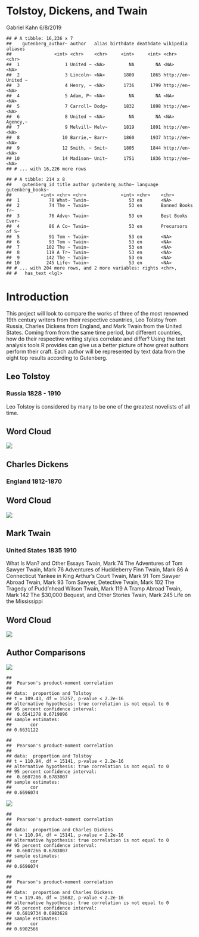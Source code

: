 Tolstoy, Dickens, and Twain
================
Gabriel Kahn
6/8/2019

    ## # A tibble: 16,236 x 7
    ##    gutenberg_author~ author   alias birthdate deathdate wikipedia  aliases 
    ##                <int> <chr>    <chr>     <int>     <int> <chr>      <chr>   
    ##  1                 1 United ~ <NA>         NA        NA <NA>       <NA>    
    ##  2                 3 Lincoln~ <NA>       1809      1865 http://en~ United ~
    ##  3                 4 Henry, ~ <NA>       1736      1799 http://en~ <NA>    
    ##  4                 5 Adam, P~ <NA>         NA        NA <NA>       <NA>    
    ##  5                 7 Carroll~ Dodg~      1832      1898 http://en~ <NA>    
    ##  6                 8 United ~ <NA>         NA        NA <NA>       Agency,~
    ##  7                 9 Melvill~ Melv~      1819      1891 http://en~ <NA>    
    ##  8                10 Barrie,~ Barr~      1860      1937 http://en~ <NA>    
    ##  9                12 Smith, ~ Smit~      1805      1844 http://en~ <NA>    
    ## 10                14 Madison~ Unit~      1751      1836 http://en~ <NA>    
    ## # ... with 16,226 more rows

    ## # A tibble: 214 x 8
    ##    gutenberg_id title author gutenberg_autho~ language gutenberg_books~
    ##           <int> <chr> <chr>             <int> <chr>    <chr>           
    ##  1           70 What~ Twain~               53 en       <NA>            
    ##  2           74 The ~ Twain~               53 en       Banned Books fr~
    ##  3           76 Adve~ Twain~               53 en       Best Books Ever~
    ##  4           86 A Co~ Twain~               53 en       Precursors of S~
    ##  5           91 Tom ~ Twain~               53 en       <NA>            
    ##  6           93 Tom ~ Twain~               53 en       <NA>            
    ##  7          102 The ~ Twain~               53 en       <NA>            
    ##  8          119 A Tr~ Twain~               53 en       <NA>            
    ##  9          142 The ~ Twain~               53 en       <NA>            
    ## 10          245 Life~ Twain~               53 en       <NA>            
    ## # ... with 204 more rows, and 2 more variables: rights <chr>,
    ## #   has_text <lgl>

# Introduction

This project will look to compare the works of three of the most
renowned 19th century writers from their respective countries, Leo
Tolstoy from Russia, Charles Dickens from England, and Mark Twain from
the United States. Coming from from the same time period, but different
countries, how do their respective writing styles correlate and differ?
Using the text analysis tools R provides can give us a better picture of
how great authors perform their craft. Each author will be represented
by text data from the eight top results according to Gutenberg.

## Leo Tolstoy

### Russia 1828 - 1910

Leo Tolstoy is considered by many to be one of the greatest novelists of
all time.

## Word Cloud

![](TwainDickins_files/figure-gfm/unnamed-chunk-3-1.png)<!-- -->

## Charles Dickens

### England 1812-1870

## Word Cloud

![](TwainDickins_files/figure-gfm/unnamed-chunk-5-1.png)<!-- -->

## Mark Twain

### United States 1835 1910

What Is Man? and Other Essays Twain, Mark 74 The Adventures of Tom
Sawyer Twain, Mark 76 Adventures of Huckleberry Finn Twain, Mark 86 A
Connecticut Yankee in King Arthur’s Court Twain, Mark 91 Tom Sawyer
Abroad Twain, Mark 93 Tom Sawyer, Detective Twain, Mark 102 The Tragedy
of Pudd’nhead Wilson Twain, Mark 119 A Tramp Abroad Twain, Mark 142 The
$30,000 Bequest, and Other Stories Twain, Mark 245 Life on the
Mississippi

## Word Cloud

![](TwainDickins_files/figure-gfm/unnamed-chunk-7-1.png)<!-- -->

## Author Comparisons

![](TwainDickins_files/figure-gfm/unnamed-chunk-9-1.png)<!-- -->

    ## 
    ##  Pearson's product-moment correlation
    ## 
    ## data:  proportion and Tolstoy
    ## t = 109.43, df = 15257, p-value < 2.2e-16
    ## alternative hypothesis: true correlation is not equal to 0
    ## 95 percent confidence interval:
    ##  0.6541278 0.6719096
    ## sample estimates:
    ##       cor 
    ## 0.6631122

    ## 
    ##  Pearson's product-moment correlation
    ## 
    ## data:  proportion and Tolstoy
    ## t = 110.94, df = 15141, p-value < 2.2e-16
    ## alternative hypothesis: true correlation is not equal to 0
    ## 95 percent confidence interval:
    ##  0.6607266 0.6783007
    ## sample estimates:
    ##       cor 
    ## 0.6696074

![](TwainDickins_files/figure-gfm/unnamed-chunk-12-1.png)<!-- -->

    ## 
    ##  Pearson's product-moment correlation
    ## 
    ## data:  proportion and Charles Dickens
    ## t = 110.94, df = 15141, p-value < 2.2e-16
    ## alternative hypothesis: true correlation is not equal to 0
    ## 95 percent confidence interval:
    ##  0.6607266 0.6783007
    ## sample estimates:
    ##       cor 
    ## 0.6696074

    ## 
    ##  Pearson's product-moment correlation
    ## 
    ## data:  proportion and Charles Dickens
    ## t = 119.46, df = 15682, p-value < 2.2e-16
    ## alternative hypothesis: true correlation is not equal to 0
    ## 95 percent confidence interval:
    ##  0.6819734 0.6983628
    ## sample estimates:
    ##       cor 
    ## 0.6902566
